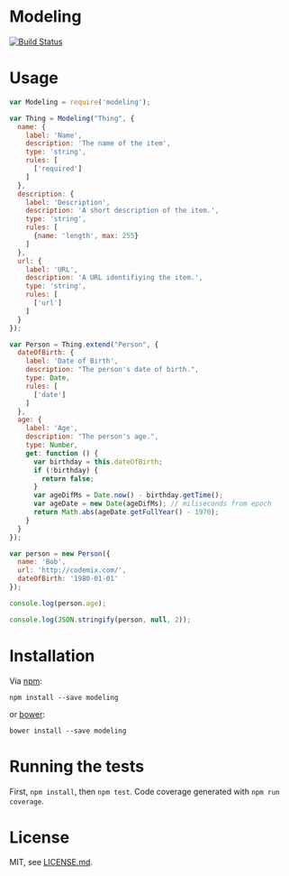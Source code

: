 # Modeling

[![Build Status](https://travis-ci.org/codemix/modeling.svg?branch=master)](https://travis-ci.org/codemix/modeling)


# Usage

```js
var Modeling = require('modeling');

var Thing = Modeling("Thing", {
  name: {
    label: 'Name',
    description: 'The name of the item',
    type: 'string',
    rules: [
      ['required']
    ]
  },
  description: {
    label: 'Description',
    description: 'A short description of the item.',
    type: 'string',
    rules: [
      {name: 'length', max: 255}
    ]
  },
  url: {
    label: 'URL',
    description: 'A URL identifiying the item.',
    type: 'string',
    rules: [
      ['url']
    ]
  }
});

var Person = Thing.extend("Person", {
  dateOfBirth: {
    label: 'Date of Birth',
    description: "The person's date of birth.",
    type: Date,
    rules: [
      ['date']
    ]
  },
  age: {
    label: 'Age',
    description: "The person's age.",
    type: Number,
    get: function () {
      var birthday = this.dateOfBirth;
      if (!birthday) {
        return false;
      }
      var ageDifMs = Date.now() - birthday.getTime();
      var ageDate = new Date(ageDifMs); // miliseconds from epoch
      return Math.abs(ageDate.getFullYear() - 1970);
    }
  }
});

var person = new Person({
  name: 'Bob',
  url: 'http://codemix.com/',
  dateOfBirth: '1980-01-01'
});

console.log(person.age);

console.log(JSON.stringify(person, null, 2));

```

# Installation

Via [npm](https://npmjs.org/package/modeling):

    npm install --save modeling


or [bower](http://bower.io/search/?q=modeling):


    bower install --save modeling



# Running the tests

First, `npm install`, then `npm test`. Code coverage generated with `npm run coverage`.


# License

MIT, see [LICENSE.md](LICENSE.md).

